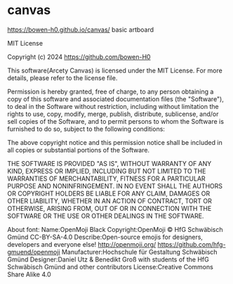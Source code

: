 # canvas
https://bowen-h0.github.io/canvas/
basic artboard

MIT License

Copyright (c) 2024 https://github.com/bowen-H0

This software(Arcety Canvas) is licensed under the MIT License. For more details, please refer to the license file.
    
Permission is hereby granted, free of charge, to any person obtaining a copy of this software and associated documentation files (the "Software"), to deal in the Software without restriction, including without limitation the rights to use, copy, modify, merge, publish, distribute, sublicense, and/or sell copies of the Software, and to permit persons to whom the Software is furnished to do so, subject to the following conditions:

The above copyright notice and this permission notice shall be included in all copies or substantial portions of the Software.

THE SOFTWARE IS PROVIDED "AS IS", WITHOUT WARRANTY OF ANY KIND, EXPRESS OR IMPLIED, INCLUDING BUT NOT LIMITED TO THE WARRANTIES OF MERCHANTABILITY, FITNESS FOR A PARTICULAR PURPOSE AND NONINFRINGEMENT. IN NO EVENT SHALL THE AUTHORS OR COPYRIGHT HOLDERS BE LIABLE FOR ANY CLAIM, DAMAGES OR OTHER LIABILITY, WHETHER IN AN ACTION OF CONTRACT, TORT OR OTHERWISE, ARISING FROM, OUT OF OR IN CONNECTION WITH THE SOFTWARE OR THE USE OR OTHER DEALINGS IN THE SOFTWARE.

About font:
Name:OpenMoji Black
Copyright:OpenMoji © HfG Schwäbisch Gmünd CC-BY-SA-4.0
Describe:Open-source emojis for designers, developers and everyone else! http://openmoji.org/ https://github.com/hfg-gmuend/openmoji
Manufacturer:Hochschule für Gestaltung Schwäbisch Gmünd
Designer:Daniel Utz & Benedikt Groß with students of the HfG Schwäbisch Gmünd and other contributors
License:Creative Commons Share Alike 4.0
